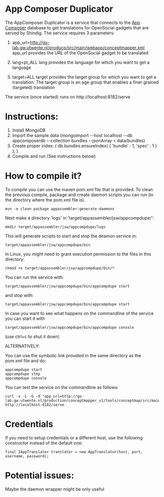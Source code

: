 App Composer Duplicator
=======================

The AppComposer Duplicator is a service that connects to the [App Composer](http://appcomposer.readthedocs.org) database to get translations for OpenSocial gadgets that are served by Shindig. The service requires 3 parameters:

1. app_url=http://go-lab.gw.utwente.nl/producp/src/main/webapp/conceptmapper.xml
app_url provides the URL of the OpenSocial gadget to be translated

2. lang=pt_ALL
lang provides the language for which you want to get a language

3. target=ALL
target provides the target group for which you want to get a translation. The target group is an age group that enables a finer grained (targeted) translation

The service (once started) runs on http://localhost:8182/serve

Instructions:
=============

 1. Install MongoDB
 2. Import the sample data (mongoimport --host localhost --db appcomposerdb --collection bundles --jsonArray < data/bundles)
 3. Create proper index: ( db.bundles.ensureIndex( { 'bundle' : 1, 'spec' : 1 } ); )
 4. Compile and run (See instructions below)

How to compile it?
==================

To compile you can use the maven pom.xml file that is provided. To clean the previous compile, package and create daemon scripts you can run (in the directory where the pom.xml file is).

    mvn -e clean package appassembler:generate-daemons

Next make a directory 'logs' in 'target/appassembler/jsw/appcompdupe/':

    mkdir target/appassembler/jsw/appcompdupe/logs

This will generate scripts to start and stop the deamon service in:

    target/appassembler/jsw/appcompdupe/bin

In Linux, you might need to grant execution permission to the files in this directory:

    chmod +x target/appassembler/jsw/appcompdupe/bin/*

You can run the service with:

    target/appassembler/jsw/appcompdupe/bin/appcompdupe start
    
and stop with:

    target/appassembler/jsw/appcompdupe/bin/appcompdupe start
    
In case you want to see what happens on the commandline of the service you can start it with 

    target/appassembler/jsw/appcompdupe/bin/appcompdupe console
    
(use ctrl+c to shut it down)

ALTERNATIVELY:

You can use the symbolic link provided in the same directory as the pom.xml file and do:

    appcompdupe start
    appcompdupe stop
    appcompdupe console

You can test the service on the commandline as follows:

    curl -v -L -G -d "app_url=http://go-lab.gw.utwente.nl/production/conceptmapper_v1/tools/conceptmap/src/main/webapp/conceptmapper.xml&lang=es_ALL&target=ALL" http://localhost:8182/serve

Credentials
===========

If you need to setup credentials or a different host, use the following constructor instead of the default one:

    final IAppTranslator translator = new AppTranslator(host, port, username, password);

Potential issues:
=================

Maybe the daemon wrapper might be only useful

